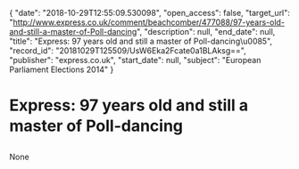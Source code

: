{
  "date": "2018-10-29T12:55:09.530098", 
  "open_access": false, 
  "target_url": "http://www.express.co.uk/comment/beachcomber/477088/97-years-old-and-still-a-master-of-Poll-dancing", 
  "description": null, 
  "end_date": null, 
  "title": "Express: 97 years old and still a master of Poll-dancing\u0085", 
  "record_id": "20181029T125509/UsW6Eka2Fcate0a1BLAksg==", 
  "publisher": "express.co.uk", 
  "start_date": null, 
  "subject": "European Parliament Elections 2014"
}

# Express: 97 years old and still a master of Poll-dancing

None